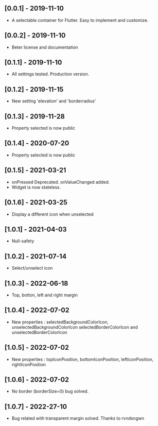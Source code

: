 ## [0.0.1] - 2019-11-10

* A selectable container for Flutter. Easy to implement and customize.

## [0.0.2] - 2019-11-10

* Beter license and documentation

## [0.1.1] - 2019-11-10

* All settings tested. Production version.

## [0.1.2] - 2019-11-15

* New setting 'elevation' and 'borderradius'

## [0.1.3] - 2019-11-28

* Property selected is now public

## [0.1.4] - 2020-07-20

* Property selected is now public

## [0.1.5] - 2021-03-21

* onPressed Deprecated. onValueChanged added.
* Widget is now stateless.

## [0.1.6] - 2021-03-25

* Display a different icon when unselected

## [1.0.1] - 2021-04-03

* Null-safety

## [1.0.2] - 2021-07-14

* Select/unselect icon

## [1.0.3] - 2022-06-18

* Top, botton, left and right margin

## [1.0.4] - 2022-07-02

* New properties : selectedBackgroundColorIcon, unselectedBackgroundColorIcon selectedBorderColorIcon and unselectedBorderColorIcon

## [1.0.5] - 2022-07-02

* New properties : topIconPosition, bottomIconPosition, leftIconPosition, rightIconPosition

## [1.0.6] - 2022-07-02

* No border (borderSize=0) bug solved.

## [1.0.7] - 2022-27-10

* Bug related with transparent margin solved. Thanks to rvndsngwn